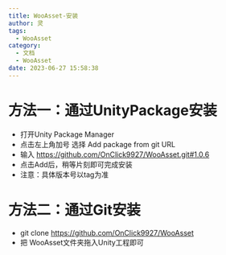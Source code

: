 ```yaml
---
title: WooAsset-安装
author: 灵
tags:
  - WooAsset
category:
  - 文档
  - WooAsset
date: 2023-06-27 15:58:38
---
```

# 方法一：通过UnityPackage安装
* 打开Unity Package Manager
* 点击左上角加号 选择 Add package from git URL
* 输入 https://github.com/OnClick9927/WooAsset.git#1.0.6
* 点击Add后，稍等片刻即可完成安装
* 注意：具体版本号以tag为准
# 方法二：通过Git安装
* git clone https://github.com/OnClick9927/WooAsset
* 把 WooAsset文件夹拖入Unity工程即可

